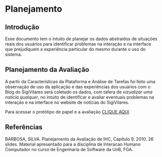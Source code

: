 # Planejamento

## Introdução

Esse documento tem o intuito de planejar os dados abstraidos de situações reais dos usuários para identificar problemas na interação e na interface que prejudiquem a experiência particular do mesmo durante o uso do sistema.

## Planejamento da Avaliação

A partir da Características da Plataforma e Análise de Tarefas foi feito uma observação de uso da aplicação e das experiências dos usuários com o Blog do SigiVilares será coletado os dados, com tafera de _vizualizar uma notícia qualquer_, no intuito de identificar e avaliar eventuais problemas na interação e na interface no website de notícias do SigiVilares.

Para acessar o protótipo de papel e a avaliação [CLIQUE AQUI](https://interacao-humano-computador.github.io/2019.2-SigiVilares/identificacao_de_necessidades/prototipo_de_papel/PrototipoDePapel/)

## Referências

BARBOSA, SILVA. Planejamento da Avaliação de IHC, Capítulo 9. 2010. 26 slides. Material apresentado para a disciplina de Interacao Humano Computador no curso de Engenharia de Software da UnB, FGA.
